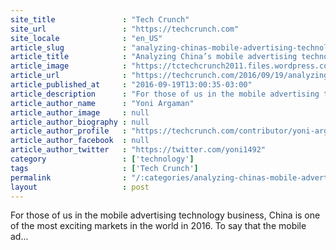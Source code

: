 ```yaml
---
site_title               : "Tech Crunch"
site_url                 : "https://techcrunch.com"
site_locale              : "en_US"
article_slug             : "analyzing-chinas-mobile-advertising-technology-market"
article_title            : "Analyzing China’s mobile advertising technology market"
article_image            : "https://tctechcrunch2011.files.wordpress.com/2015/09/china-ios-malware1.png?w=764&h=400&crop=1"
article_url              : "https://techcrunch.com/2016/09/19/analyzing-chinas-mobile-advertising-technology-market/"
article_published_at     : "2016-09-19T13:00:35-03:00"
article_description      : "For those of us in the mobile advertising technology business, China is one of the most exciting markets in the world in 2016. To say that the mobile ad..."
article_author_name      : "Yoni Argaman"
article_author_image     : null
article_author_biography : null
article_author_profile   : "https://techcrunch.com/contributor/yoni-argaman/"
article_author_facebook  : null
article_author_twitter   : "https://twitter.com/yoni1492"
category                 : ['technology']
tags                     : ['Tech Crunch']
permalink                : "/:categories/analyzing-chinas-mobile-advertising-technology-market/"
layout                   : post
---
```


For those of us in the mobile advertising technology business, China is one of the most exciting markets in the world in 2016. To say that the mobile ad...
